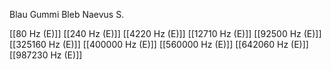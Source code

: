 

Blau Gummi Bleb Naevus S.

[[80 Hz (E)]]
[[240 Hz (E)]]
[[4220 Hz (E)]]
[[12710 Hz (E)]]
[[92500 Hz (E)]]
[[325160 Hz (E)]]
[[400000 Hz (E)]]
[[560000 Hz (E)]]
[[642060 Hz (E)]]
[[987230 Hz (E)]]